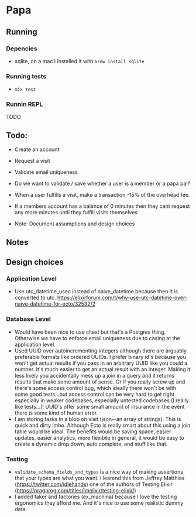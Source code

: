 # Papa

## Running

### Depencies

- sqlite, on a mac I installed it with `brew install sqlite`

### Running tests

- `mix test`

### Runnin REPL

TODO

## Todo:

- Create an account
- Request a visit
- Validate email uniqueness
- Do we want to validate / save whether a user is a member or a papa pal?
- When a user fulfills a visit, make a transaction -15% of the overhead fee.
- If a members account has a balance of 0 minutes then they cant request any more minutes until they fulfill visits themselves

- Note: Document assumptions and design choices

## Notes

## Design choices

### Application Level

- Use utc_datetime_usec instead of naive_datetime because then it is converted to utc. https://elixirforum.com/t/why-use-utc-datetime-over-naive-datetime-for-ecto/32532/2

### Database Level

- Would have been nice to use citext but that's a Postgres thing. Otherwise we have to enforce email uniqueness due to casing at the application level.
- Used UUID over autoincrementing integers although there are arguably preferable formats like ordered UUIDs. I prefer binary id's because you won't get actual results if you pass in an arbitrary UUID like you could a number. It's much easier to get an actual result with an integer. Making it less likely you accidentally mess up a join in a query and it returns results that make some amount of sense. Or if you really screw up and there's some access control bug, which ideally there won't be with some good tests...but access control can be very hard to get right especially in weaker codebases, especially untested codebases (I really like tests...)! UUID's offer some small amount of insurance in the event there is some kind of human error.
- I am storing tasks in a blob on visit (json--an array of strings). This is quick and dirty imho. Although Ecto is really smart about this using a join table would be ideal. The benefits would be saving space, easier updates, easier analytics, more flexibile in general, it would be easy to create a dynamic drop down, auto complete, and stuff like that.

### Testing

- `validate_schema_fields_and_types` is a nice way of making assertions that your types are what you want. I learend this from Jeffrey Matthias (https://twitter.com/idlehands) one of the authors of Testing Elixir (https://pragprog.com/titles/lmelixir/testing-elixir/)
- I added faker and factories (ex_machina) because I love the testing ergonomics they afford me. And it's nice to use some realistic dummy data.

